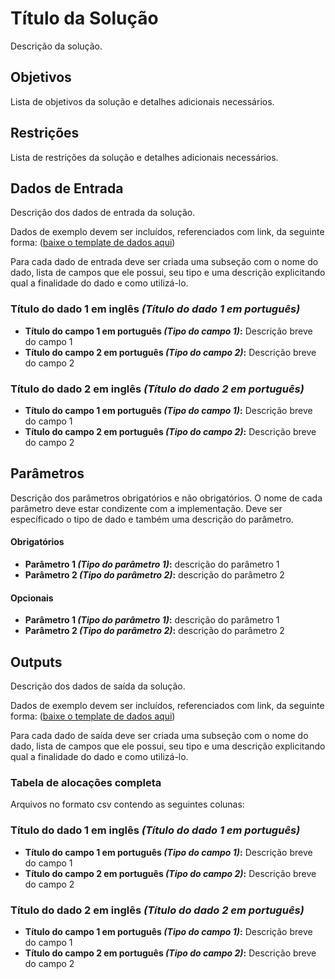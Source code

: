 # Título da Solução
Descrição da solução.

## Objetivos
Lista de objetivos da solução e detalhes adicionais necessários.

## Restrições
Lista de restrições da solução e detalhes adicionais necessários.
 
## Dados de Entrada
Descrição dos dados de entrada da solução.

Dados de exemplo devem ser incluídos, referenciados com link, da seguinte forma:
(<a href="doc/data_input.xlsx" download="data_input.xlsx">baixe o template de dados aqui</a>)

Para cada dado de entrada deve ser criada uma subseção com o nome do dado, lista de campos que ele possui, seu tipo e uma descrição explicitando qual a finalidade do dado e como utilizá-lo.

### Título do dado 1 em inglês *(Título do dado 1 em português)*
-	**Título do campo 1 em português *(Tipo do campo 1)*:** Descrição breve do campo 1
-	**Título do campo 2 em português *(Tipo do campo 2)*:** Descrição breve do campo 2 

### Título do dado 2 em inglês *(Título do dado 2 em português)*
-	**Título do campo 1 em português *(Tipo do campo 1)*:** Descrição breve do campo 1
-	**Título do campo 2 em português *(Tipo do campo 2)*:** Descrição breve do campo 2 

## Parâmetros

Descrição dos parâmetros obrigatórios e não obrigatórios. O nome de cada parâmetro deve estar condizente com a implementação. Deve ser específicado o tipo de dado e também uma descrição do parâmetro.

#### Obrigatórios
-	**Parâmetro 1 *(Tipo do parâmetro 1)*:** descrição do parâmetro 1
-	**Parâmetro 2 *(Tipo do parâmetro 2)*:** descrição do parâmetro 2

#### Opcionais
-	**Parâmetro 1 *(Tipo do parâmetro 1)*:** descrição do parâmetro 1
-	**Parâmetro 2 *(Tipo do parâmetro 2)*:** descrição do parâmetro 2

## Outputs
Descrição dos dados de saída da solução.

Dados de exemplo devem ser incluídos, referenciados com link, da seguinte forma:
(<a href="doc/data_output.xlsx" download="data_output.xlsx">baixe o template de dados aqui</a>)

Para cada dado de saída deve ser criada uma subseção com o nome do dado, lista de campos que ele possui, seu tipo e uma descrição explicitando qual a finalidade do dado e como utilizá-lo.

### Tabela de alocações completa

Arquivos no formato csv contendo as seguintes colunas:

### Título do dado 1 em inglês *(Título do dado 1 em português)*
-	**Título do campo 1 em português *(Tipo do campo 1)*:** Descrição breve do campo 1
-	**Título do campo 2 em português *(Tipo do campo 2)*:** Descrição breve do campo 2 

### Título do dado 2 em inglês *(Título do dado 2 em português)*
-	**Título do campo 1 em português *(Tipo do campo 1)*:** Descrição breve do campo 1
-	**Título do campo 2 em português *(Tipo do campo 2)*:** Descrição breve do campo 2 

